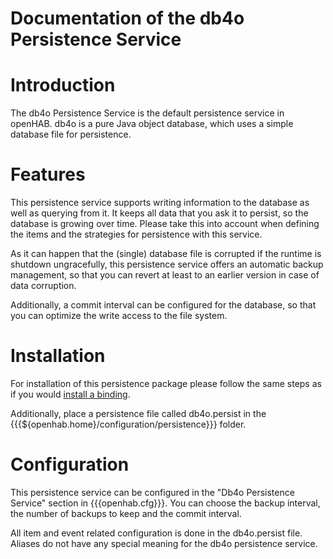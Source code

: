 # Documentation of the db4o Persistence Service

# Introduction

The db4o Persistence Service is the default persistence service in openHAB. db4o is a pure Java object database, which uses a simple database file for persistence. 

# Features

This persistence service supports writing information to the database as well as querying from it.
It keeps all data that you ask it to persist, so the database is growing over time. Please take this into account when defining the items and the strategies for persistence with this service.

As it can happen that the (single) database file is corrupted if the runtime is shutdown ungracefully, this persistence service offers an automatic backup management, so that you can revert at least to an earlier version in case of data corruption.

Additionally, a commit interval can be configured for the database, so that you can optimize the write access to the file system.

# Installation

For installation of this persistence package please follow the same steps as if you would [install a binding](Bindings).

Additionally, place a persistence file called db4o.persist in the {{{${openhab.home}/configuration/persistence}}} folder.

# Configuration

This persistence service can be configured in the "Db4o Persistence Service" section in {{{openhab.cfg}}}.
You can choose the backup interval, the number of backups to keep and the commit interval.

All item and event related configuration is done in the db4o.persist file. Aliases do not have any special meaning for the db4o persistence service.
